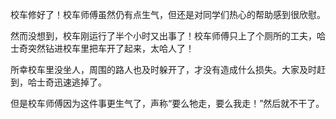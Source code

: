校车修好了！校车师傅虽然仍有点生气，但还是对同学们热心的帮助感到很欣慰。

然而没想到，校车刚运行了半个小时又出事了！校车师傅只上了个厕所的工夫，哈士奇突然钻进校车里把车开了起来，太哈人了！

所幸校车里没坐人，周围的路人也及时躲开了，才没有造成什么损失。大家及时赶到，哈士奇迅速逃掉了。

但是校车师傅因为这件事更生气了，声称“要么牠走，要么我走！”然后就不干了。